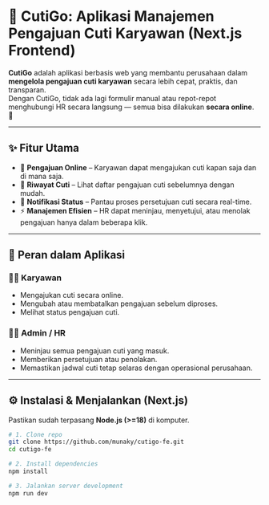 # 🌟 CutiGo: Aplikasi Manajemen Pengajuan Cuti Karyawan (Next.js Frontend)

**CutiGo** adalah aplikasi berbasis web yang membantu perusahaan dalam **mengelola pengajuan cuti karyawan** secara lebih cepat, praktis, dan transparan.  
Dengan CutiGo, tidak ada lagi formulir manual atau repot-repot menghubungi HR secara langsung — semua bisa dilakukan **secara online**. 🚀

---

## ✨ Fitur Utama
- 📌 **Pengajuan Online** – Karyawan dapat mengajukan cuti kapan saja dan di mana saja.  
- 📖 **Riwayat Cuti** – Lihat daftar pengajuan cuti sebelumnya dengan mudah.  
- 🔔 **Notifikasi Status** – Pantau proses persetujuan cuti secara real-time.  
- ⚡ **Manajemen Efisien** – HR dapat meninjau, menyetujui, atau menolak pengajuan hanya dalam beberapa klik.  

---

## 👥 Peran dalam Aplikasi

### 👨‍💼 Karyawan
- Mengajukan cuti secara online.  
- Mengubah atau membatalkan pengajuan sebelum diproses.  
- Melihat status pengajuan cuti.  

### 🧑‍💻 Admin / HR
- Meninjau semua pengajuan cuti yang masuk.  
- Memberikan persetujuan atau penolakan.  
- Memastikan jadwal cuti tetap selaras dengan operasional perusahaan.  

---

## ⚙️ Instalasi & Menjalankan (Next.js)

Pastikan sudah terpasang **Node.js (>=18)** di komputer.

```bash
# 1. Clone repo
git clone https://github.com/munaky/cutigo-fe.git
cd cutigo-fe

# 2. Install dependencies
npm install 

# 3. Jalankan server development
npm run dev
